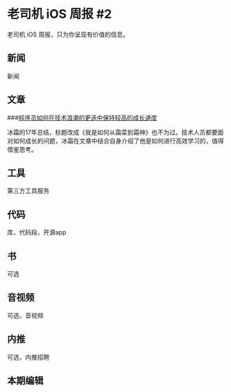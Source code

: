 # 老司机 iOS 周报 #2

老司机 iOS 周报，只为你呈现有价值的信息。

## 新闻

新闻


## 文章

###[程序员如何在技术浪潮的更迭中保持较高的成长速度 ](https://juejin.im/post/5a4e296e51882573315c2917)

冰霜的17年总结，标题改成《我是如何从霜菜到霜神》也不为过。技术人员都要面对如何成长的问题，冰霜在文章中结合自身介绍了他是如何进行高效学习的，值得借鉴思考。

## 工具

第三方工具服务

## 代码

库，代码段，开源app

## 书

可选

## 音视频

可选，音视频

## 内推

可选，内推招聘

## 本期编辑

